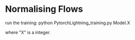 # Normalising Flows

run the training: python PytorchLightning_training.py Model.X 

where "X" is a integer.
